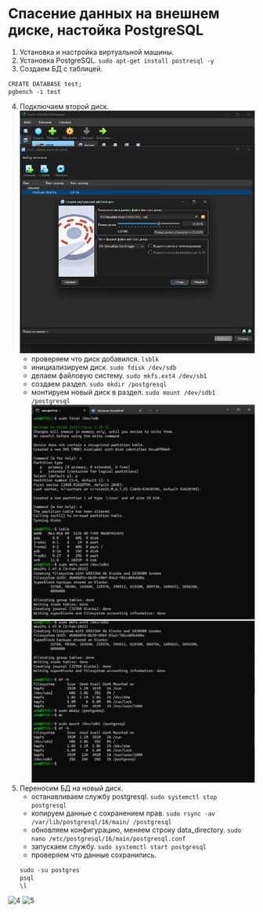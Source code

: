 # Спасение данных на внешнем диске, настойка PostgreSQL
1. Установка и настройка виртуальной машины.
2. Установка PostgreSQL.
	`sudo apt-get install postresql -y`
3. Создаем БД с таблицей.
  ```
  CREATE DATABASE test;
  pgbench -i test 
  ```
4. Подключаем второй диск. ![1](https://github.com/VolkartD/OTUS-PostgeSQLAdvanced-2025.09-DmitriyK/blob/main/HW_3.Настройка%20PostgreSQL/screenshots/2.png?raw=true)
	- проверяем что диск добавился.
		`lsblk`
	- инициализируем диск.
		`sudo fdisk /dev/sdb`
	- делаем файловую систему.
		`sudo mkfs.ext4 /dev/sb1`
	- создаем раздел.
		`sudo mkdir /postgresql`
	- монтируем новый диск в раздел.
		`sudo mount /dev/sdb1 /postgresql`
![2](https://github.com/VolkartD/OTUS-PostgeSQLAdvanced-2025.09-DmitriyK/blob/main/HW_3.Настройка%20PostgreSQL/screenshots/6.png?raw=true)
![3](https://github.com/VolkartD/OTUS-PostgeSQLAdvanced-2025.09-DmitriyK/blob/main/HW_3.Настройка%20PostgreSQL/screenshots/7.png?raw=true)
5. Переносим БД на новый диск.
 	- останавливаем службу postgresql.
		`sudo systemctl stop postgresql`
	- копируем данные с сохранением прав.
		`sudo rsync -av /var/lib/postgresql/16/main/ /postgresql`
	- обновляем конфигурацию, меняем строку data_directory.
		`sudo nano /etc/postgresql/16/main/postgresql.conf`
	- запускаем службу.
	  `sudo systemctl start postgresql`
	- проверяем что данные сохранились.
	```
    sudo -su postgres
   psql
   \l
   ```
 ![4](https://github.com/VolkartD/OTUS-PostgeSQLAdvanced-2025.09-DmitriyK/blob/main/HW_3.Настройка%20PostgreSQL/screenshots/9.png?raw=true)
 ![5](https://github.com/VolkartD/OTUS-PostgeSQLAdvanced-2025.09-DmitriyK/blob/main/HW_3.Настройка%20PostgreSQL/screenshots/13.png?raw=true)
